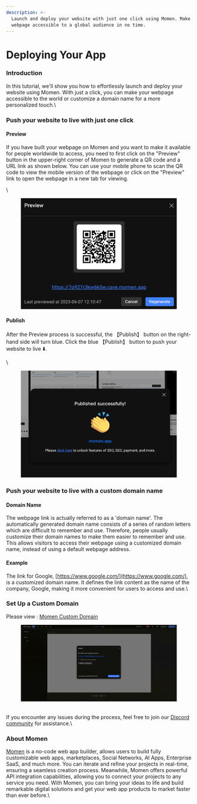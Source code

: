 ```yaml
---
description: >-
  Launch and deploy your website with just one click using Momen. Make your
  webpage accessible to a global audience in no time.
---
```


# Deploying Your App

### Introduction

In this tutorial, we'll show you how to effortlessly launch and deploy your website using Momen. With just a click, you can make your webpage accessible to the world or customize a domain name for a more personalized touch.\


### Push your website to live with just one click

#### Preview

If you have built your webpage on Momen and you want to make it available for people worldwide to access, you need to first click on the "Preview" button in the upper-right corner of Momen to generate a QR code and a URL link as shown below. You can use your mobile phone to scan the QR code to view the mobile version of the webpage or click on the "Preview" link to open the webpage in a new tab for viewing.

\


<figure><img src="../../.gitbook/assets/1 (7).PNG" alt="Preview QR code in a no-code too"><figcaption></figcaption></figure>

#### Publish

After the Preview process is successful, the 【Publish】 button on the right-hand side will turn blue. Click the blue 【Publish】 button to push your website to live ⬇️.

\


<figure><img src="../../.gitbook/assets/2 (8).PNG" alt="Publish page of a no-code tool"><figcaption></figcaption></figure>

### Push your website to live with a custom domain name

#### Domain Name

The webpage link is actually referred to as a 'domain name'. The automatically generated domain name consists of a series of random letters which are difficult to remember and use. Therefore, people usually customize their domain names to make them easier to remember and use. This allows visitors to access their webpage using a customized domain name, instead of using a default webpage address.

#### Example

The link for Google, [https://www.google.com/](https://www.google.com/), is a customized domain name. It defines the link content as the name of the company, Google, making it more convenient for users to access and use.\


### Set Up a Custom Domain

Please view : [Momen Custom Domain](https://docs.momen.app/advanced-functionality/custom-domain)

<figure><img src="../../.gitbook/assets/3 (4).gif" alt="Customizing the domain name in a no-code tool"><figcaption></figcaption></figure>

\
If you encounter any issues during the process, feel free to join our [Discord community](https://discord.com/invite/UCyhySSXfz) for assistance.\


### About Momen

[Momen](https://momen.app/?channel=blog-about) is a no-code web app builder, allows users to build fully customizable web apps, marketplaces, Social Networks, AI Apps, Enterprise SaaS, and much more. You can iterate and refine your projects in real-time, ensuring a seamless creation process. Meanwhile, Momen offers powerful API integration capabilities, allowing you to connect your projects to any service you need. With Momen, you can bring your ideas to life and build remarkable digital solutions and get your web app products to market faster than ever before.\
